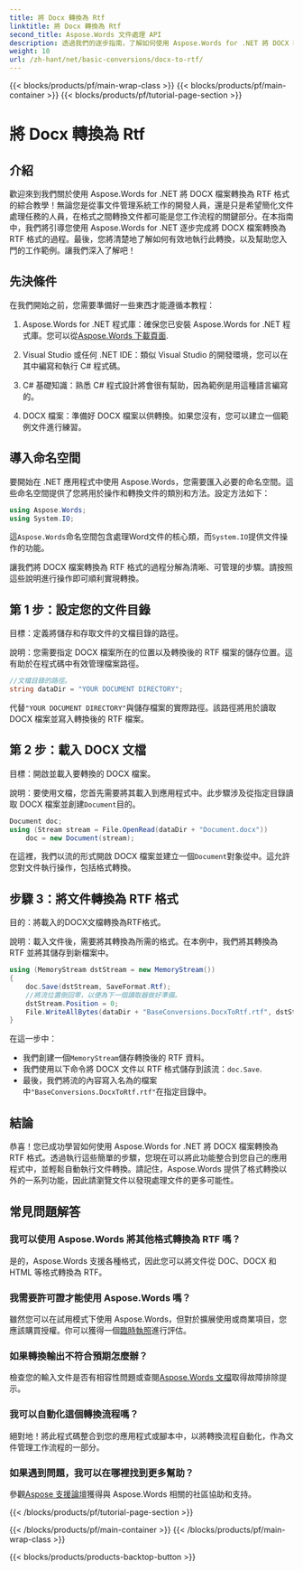 ```yaml
---
title: 將 Docx 轉換為 Rtf
linktitle: 將 Docx 轉換為 Rtf
second_title: Aspose.Words 文件處理 API
description: 透過我們的逐步指南，了解如何使用 Aspose.Words for .NET 將 DOCX 轉換為 RTF。輕鬆轉換，實現無縫文件處理。
weight: 10
url: /zh-hant/net/basic-conversions/docx-to-rtf/
---
```


{{< blocks/products/pf/main-wrap-class >}}
{{< blocks/products/pf/main-container >}}
{{< blocks/products/pf/tutorial-page-section >}}

# 將 Docx 轉換為 Rtf

## 介紹

歡迎來到我們關於使用 Aspose.Words for .NET 將 DOCX 檔案轉換為 RTF 格式的綜合教學！無論您是從事文件管理系統工作的開發人員，還是只是希望簡化文件處理任務的人員，在格式之間轉換文件都可能是您工作流程的關鍵部分。在本指南中，我們將引導您使用 Aspose.Words for .NET 逐步完成將 DOCX 檔案轉換為 RTF 格式的過程。最後，您將清楚地了解如何有效地執行此轉換，以及幫助您入門的工作範例。讓我們深入了解吧！

## 先決條件

在我們開始之前，您需要準備好一些東西才能遵循本教程：

1.  Aspose.Words for .NET 程式庫：確保您已安裝 Aspose.Words for .NET 程式庫。您可以從[Aspose.Words 下載頁面](https://releases.aspose.com/words/net/).

2. Visual Studio 或任何 .NET IDE：類似 Visual Studio 的開發環境，您可以在其中編寫和執行 C# 程式碼。

3. C# 基礎知識：熟悉 C# 程式設計將會很有幫助，因為範例是用這種語言編寫的。

4. DOCX 檔案：準備好 DOCX 檔案以供轉換。如果您沒有，您可以建立一個範例文件進行練習。

## 導入命名空間

要開始在 .NET 應用程式中使用 Aspose.Words，您需要匯入必要的命名空間。這些命名空間提供了您將用於操作和轉換文件的類別和方法。設定方法如下：

```csharp
using Aspose.Words;
using System.IO;
```

這`Aspose.Words`命名空間包含處理Word文件的核心類，而`System.IO`提供文件操作的功能。

讓我們將 DOCX 檔案轉換為 RTF 格式的過程分解為清晰、可管理的步驟。請按照這些說明進行操作即可順利實現轉換。

## 第 1 步：設定您的文件目錄

目標：定義將儲存和存取文件的文檔目錄的路徑。

說明：您需要指定 DOCX 檔案所在的位置以及轉換後的 RTF 檔案的儲存位置。這有助於在程式碼中有效管理檔案路徑。

```csharp
//文檔目錄的路徑。
string dataDir = "YOUR DOCUMENT DIRECTORY";
```

代替`"YOUR DOCUMENT DIRECTORY"`與儲存檔案的實際路徑。該路徑將用於讀取 DOCX 檔案並寫入轉換後的 RTF 檔案。

## 第 2 步：載入 DOCX 文檔

目標：開啟並載入要轉換的 DOCX 檔案。

說明：要使用文檔，您首先需要將其載入到應用程式中。此步驟涉及從指定目錄讀取 DOCX 檔案並創建`Document`目的。

```csharp
Document doc;
using (Stream stream = File.OpenRead(dataDir + "Document.docx"))
    doc = new Document(stream);
```

在這裡，我們以流的形式開啟 DOCX 檔案並建立一個`Document`對象從中。這允許您對文件執行操作，包括格式轉換。

## 步驟 3：將文件轉換為 RTF 格式

目的：將載入的DOCX文檔轉換為RTF格式。

說明：載入文件後，需要將其轉換為所需的格式。在本例中，我們將其轉換為 RTF 並將其儲存到新檔案中。

```csharp
using (MemoryStream dstStream = new MemoryStream())
{
    doc.Save(dstStream, SaveFormat.Rtf);
    //將流位置倒回零，以便為下一個讀取器做好準備。
    dstStream.Position = 0;
    File.WriteAllBytes(dataDir + "BaseConversions.DocxToRtf.rtf", dstStream.ToArray());
}
```

在這一步中：
- 我們創建一個`MemoryStream`儲存轉換後的 RTF 資料。
- 我們使用以下命令將 DOCX 文件以 RTF 格式儲存到該流：`doc.Save`.
- 最後，我們將流的內容寫入名為的檔案中`"BaseConversions.DocxToRtf.rtf"`在指定目錄中。

## 結論

恭喜！您已成功學習如何使用 Aspose.Words for .NET 將 DOCX 檔案轉換為 RTF 格式。透過執行這些簡單的步驟，您現在可以將此功能整合到您自己的應用程式中，並輕鬆自動執行文件轉換。請記住，Aspose.Words 提供了格式轉換以外的一系列功能，因此請瀏覽文件以發現處理文件的更多可能性。

## 常見問題解答

### 我可以使用 Aspose.Words 將其他格式轉換為 RTF 嗎？
是的，Aspose.Words 支援各種格式，因此您可以將文件從 DOC、DOCX 和 HTML 等格式轉換為 RTF。

### 我需要許可證才能使用 Aspose.Words 嗎？
雖然您可以在試用模式下使用 Aspose.Words，但對於擴展使用或商業項目，您應該購買授權。你可以獲得一個[臨時執照](https://purchase.aspose.com/temporary-license/)進行評估。

### 如果轉換輸出不符合預期怎麼辦？
檢查您的輸入文件是否有相容性問題或查閱[Aspose.Words 文檔](https://reference.aspose.com/words/net/)取得故障排除提示。

### 我可以自動化這個轉換流程嗎？
絕對地！將此程式碼整合到您的應用程式或腳本中，以將轉換流程自動化，作為文件管理工作流程的一部分。

### 如果遇到問題，我可以在哪裡找到更多幫助？
參觀[Aspose 支援論壇](https://forum.aspose.com/c/words/8)獲得與 Aspose.Words 相關的社區協助和支持。

{{< /blocks/products/pf/tutorial-page-section >}}

{{< /blocks/products/pf/main-container >}}
{{< /blocks/products/pf/main-wrap-class >}}

{{< blocks/products/products-backtop-button >}}
